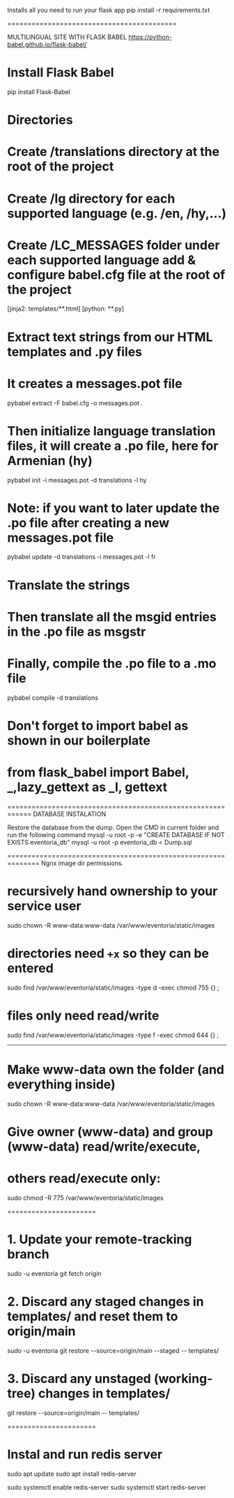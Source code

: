 Installs all you need to run your flask app
pip install -r requirements.txt

==========================================

MULTILINGUAL SITE WITH FLASK BABEL
https://python-babel.github.io/flask-babel/

# Install Flask Babel
pip install Flask-Babel

# Directories
# Create /translations directory at the root of the project

# Create /lg directory for each supported language (e.g. /en, /hy,…)

# Create /LC_MESSAGES folder under each supported language add & configure babel.cfg file at the root of the project
[jinja2: templates/**.html]
[python: **.py]

# Extract text strings from our HTML templates and .py files
# It creates a messages.pot file
pybabel extract -F babel.cfg -o messages.pot . 

# Then initialize language translation files, it will create a .po file, here for Armenian (hy)
pybabel init -i messages.pot -d translations -l hy

# Note: if you want to later update the .po file after creating a new messages.pot file
pybabel update -d translations -i messages.pot -l fr

# Translate the strings
# Then translate all the msgid entries in the .po file as msgstr


# Finally, compile the .po file to a .mo file
pybabel compile -d translations

# Don't forget to import babel as shown in our boilerplate
# from flask_babel import Babel, _,lazy_gettext as _l, gettext

============================================================
DATABASE INSTALATION

Restore the database from the dump. Open the CMD in current folder and run the following command
mysql -u root -p -e "CREATE DATABASE IF NOT EXISTS eventoria_db"
mysql -u root -p eventoria_db < Dump.sql

==============================================================
Ngnx image dir permissions.

# recursively hand ownership to your service user
sudo chown -R www-data:www-data /var/www/eventoria/static/images

# directories need `+x` so they can be entered
sudo find /var/www/eventoria/static/images -type d -exec chmod 755 {} \;

# files only need read/write
sudo find /var/www/eventoria/static/images -type f -exec chmod 644 {} \;


-------------------

# Make www-data own the folder (and everything inside)
sudo chown -R www-data:www-data /var/www/eventoria/static/images

# Give owner (www-data) and group (www-data) read/write/execute,
# others read/execute only:
sudo chmod -R 775 /var/www/eventoria/static/images


======================

# 1. Update your remote‐tracking branch
<!-- git fetch origin -->
sudo -u eventoria git fetch origin

# 2. Discard any staged changes in templates/ and reset them to origin/main
sudo -u eventoria git restore --source=origin/main --staged -- templates/
<!-- sudo -u eventoria git restore --source=origin/main --staged --worktree -- templates/ -->

# 3. Discard any unstaged (working‐tree) changes in templates/
git restore --source=origin/main -- templates/

======================

# Instal and run redis server

sudo apt update
sudo apt install redis-server

sudo systemctl enable redis-server
sudo systemctl start  redis-server